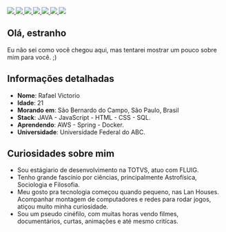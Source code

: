 <div>
    <a target='_blank' href="STACKS">
        <img src="https://img.shields.io/badge/Java-ED8B00?style=for-the-badge&logo=openjdk&logoColor=black">
     <img src="https://img.shields.io/badge/PostgreSQL-316192?style=for-the-badge&logo=postgresql&logoColor=white">
     <img src="https://img.shields.io/badge/Spring-6DB33F?style=for-the-badge&logo=spring&logoColor=white">
     <img src="https://img.shields.io/badge/IntelliJ_IDEA-000000.svg?style=for-the-badge&logo=intellij-idea&logoColor=white">
     <img src="https://img.shields.io/badge/JavaScript-323330?style=for-the-badge&logo=javascript&logoColor=F7DF1E">
     <img src="https://img.shields.io/badge/HTML5-E34F26?style=for-the-badge&logo=html5&logoColor=white">
     <img src="https://img.shields.io/badge/CSS3-1572B6?style=for-the-badge&logo=css3&logoColor=white">
    </a>
</div>


## Olá, estranho

Eu não sei como você chegou aqui, mas tentarei mostrar um pouco sobre mim para você. ;)


## Informações detalhadas

* **Nome**: Rafael Victorio 
* **Idade**: 21
* **Morando em**: São Bernardo do Campo, São Paulo, Brasil
* **Stack**: JAVA - JavaScript - HTML - CSS - SQL.
* **Aprendendo**: AWS - Spring - Docker.
* **Universidade**: Universidade Federal do ABC.
  
## Curiosidades sobre mim

* Sou estágiario de desenvolvimento na TOTVS, atuo com FLUIG.
* Tenho grande fascínio por ciências, principalmente Astrofísica, Sociologia e Filosofia.
* Meu gosto pra tecnologia começou quando pequeno, nas Lan Houses. Acompanhar montagem de computadores e redes para rodar jogos, atiçou muito minha curiosidade.
* Sou um pseudo cinéfilo, com muitas horas vendo filmes, documentários, curtas, animações e até mesmo critícas.
